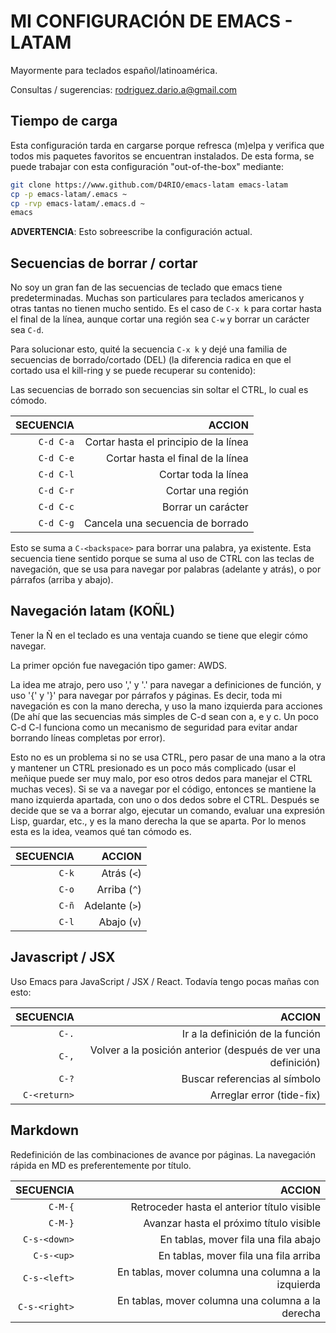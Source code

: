 # MI CONFIGURACIÓN DE EMACS - LATAM #

Mayormente para teclados español/latinoamérica.

Consultas / sugerencias: <rodriguez.dario.a@gmail.com>


## Tiempo de carga ##

Esta configuración tarda en cargarse porque refresca (m)elpa y verifica que
todos mis paquetes favoritos se encuentran instalados. De esta forma, se puede
trabajar con esta configuración "out-of-the-box" mediante:

``` bash
git clone https://www.github.com/D4RIO/emacs-latam emacs-latam
cp -p emacs-latam/.emacs ~
cp -rvp emacs-latam/.emacs.d ~
emacs
```

**ADVERTENCIA**: Esto sobreescribe la configuración actual.


## Secuencias de borrar / cortar ##

No soy un gran fan de las secuencias de teclado que emacs tiene predeterminadas.
Muchas son particulares para teclados americanos y otras tantas no tienen mucho
sentido. Es el caso de `C-x k` para cortar hasta el final de la línea, aunque
cortar una región sea `C-w` y borrar un carácter sea `C-d`.

Para solucionar esto, quité la secuencia `C-x k` y dejé una familia de
secuencias de borrado/cortado (DEL) (la diferencia radica en que el cortado
usa el kill-ring y se puede recuperar su contenido):

Las secuencias de borrado son secuencias sin soltar el CTRL, lo cual es cómodo.


| SECUENCIA |                                ACCION |
|----------:|--------------------------------------:|
| `C-d C-a` | Cortar hasta el principio de la línea |
| `C-d C-e` |     Cortar hasta el final de la línea |
| `C-d C-l` |                  Cortar toda la línea |
| `C-d C-r` |                     Cortar una región |
| `C-d C-c` |                    Borrar un carácter |
| `C-d C-g` |      Cancela una secuencia de borrado |

Esto se suma a `C-<backspace>` para borrar una palabra, ya existente. Esta
secuencia tiene sentido porque se suma al uso de CTRL con las teclas de
navegación, que se usa para navegar por palabras (adelante y atrás), o
por párrafos (arriba y abajo).


## Navegación latam (KOÑL) ##

Tener la Ñ en el teclado es una ventaja cuando se tiene que elegir cómo navegar.

La primer opción fue navegación tipo gamer: AWDS.

La idea me atrajo, pero uso ',' y '.' para navegar a definiciones de función, y
uso '{' y '}' para navegar por párrafos y páginas. Es decir, toda mi navegación
es con la mano derecha, y uso la mano izquierda para acciones (De ahí que las
secuencias más simples de C-d sean con a, e y c. Un poco C-d C-l funciona como
un mecanismo de seguridad para evitar andar borrando líneas completas por error).

Esto no es un problema si no se usa CTRL, pero pasar de una mano a la otra y
mantener un CTRL presionado es un poco más complicado (usar el meñique puede ser
muy malo, por eso otros dedos para manejar el CTRL muchas veces). Si se va a
navegar por el código, entonces se mantiene la mano izquierda apartada, con uno
o dos dedos sobre el CTRL. Después se decide que se va a borrar algo, ejecutar
un comando, evaluar una expresión Lisp, guardar, etc., y es la mano derecha la
que se aparta. Por lo menos esta es la idea, veamos qué tan cómodo es.

| SECUENCIA |         ACCION |
|----------:|---------------:|
|     `C-k` |    Atrás (`<`) |
|     `C-o` |   Arriba (`^`) |
|     `C-ñ` | Adelante (`>`) |
|     `C-l` |    Abajo (`v`) |


## Javascript / JSX ##

Uso Emacs para JavaScript / JSX / React. Todavía tengo pocas mañas con esto:

|    SECUENCIA |                                                        ACCION |
|-------------:|--------------------------------------------------------------:|
|        `C-.` |                              Ir a la definición de la función |
|        `C-,` | Volver a la posición anterior (después de ver una definición) |
|        `C-?` |                                 Buscar referencias al símbolo |
| `C-<return>` |                                     Arreglar error (tide-fix) |


## Markdown ##

Redefinición de las combinaciones de avance por páginas. La navegación rápida
en MD es preferentemente por título.

|     SECUENCIA |                                              ACCION |
|--------------:|----------------------------------------------------:|
|       `C-M-{` |         Retroceder hasta el anterior título visible |
|       `C-M-}` |             Avanzar hasta el próximo título visible |
|  `C-s-<down>` |                En tablas, mover fila una fila abajo |
|    `C-s-<up>` |               En tablas, mover fila una fila arriba |
|  `C-s-<left>` | En tablas, mover columna una columna a la izquierda |
| `C-s-<right>` |   En tablas, mover columna una columna a la derecha |

